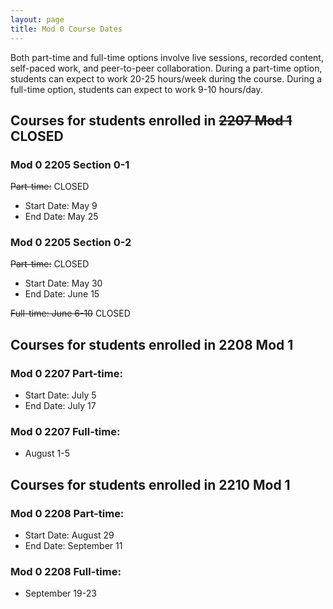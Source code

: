 ```yaml
---
layout: page
title: Mod 0 Course Dates
---
```


Both part-time and full-time options involve live sessions, recorded content, self-paced work, and peer-to-peer collaboration. During a part-time option, students can expect to work 20-25 hours/week during the course. During a full-time option, students can expect to work 9-10 hours/day.

## Courses for students enrolled in ~~2207 Mod 1~~ CLOSED

### Mod 0 2205 Section 0-1

~~Part-time:~~ CLOSED
- Start Date: May 9
- End Date: May 25

### Mod 0 2205 Section 0-2

~~Part-time:~~ CLOSED
- Start Date: May 30
- End Date: June 15

~~Full-time: June 6-10~~ CLOSED

## Courses for students enrolled in 2208 Mod 1

### Mod 0 2207 Part-time:
- Start Date: July 5
- End Date: July 17

### Mod 0 2207 Full-time: 
- August 1-5

## Courses for students enrolled in 2210 Mod 1
<!-- need to keep whole group sessions on MW for Anhnhi -->
### Mod 0 2208 Part-time:
- Start Date: August 29
- End Date: September 11

### Mod 0 2208 Full-time: 
- September 19-23
